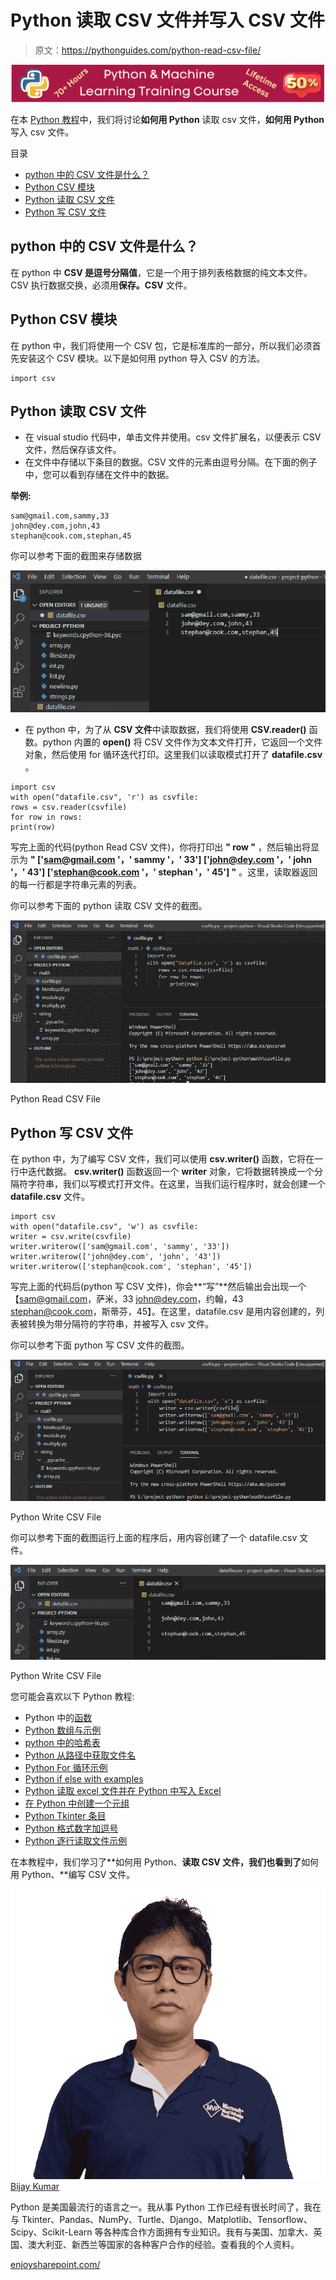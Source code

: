 # Python 读取 CSV 文件并写入 CSV 文件

> 原文：<https://pythonguides.com/python-read-csv-file/>

[![Python & Machine Learning training courses](img/49ec9c6da89a04c9f45bab643f8c765c.png)](https://sharepointsky.teachable.com/p/python-and-machine-learning-training-course)

在本 [Python 教程](https://pythonguides.com/python-download-and-installation/)中，我们将讨论**如何用 Python** 读取 csv 文件，**如何用 Python** 写入 csv 文件。

目录

[](#)

*   [python 中的 CSV 文件是什么？](#What_is_a_CSV_file_in_python "What is a CSV file in python?")
*   [Python CSV 模块](#Python_CSV_module "Python CSV module")
*   [Python 读取 CSV 文件](#Python_Read_CSV_File "Python Read CSV File")
*   [Python 写 CSV 文件](#Python_Write_CSV_File "Python Write CSV File")

## python 中的 CSV 文件是什么？

在 python 中 **CSV 是逗号分隔值**，它是一个用于排列表格数据的纯文本文件。CSV 执行数据交换，必须用**保存。CSV** 文件。

## Python CSV 模块

在 python 中，我们将使用一个 CSV 包，它是标准库的一部分，所以我们必须首先安装这个 CSV 模块。以下是如何用 python 导入 CSV 的方法。

```
import csv
```

## Python 读取 CSV 文件

*   在 visual studio 代码中，单击文件并使用。csv 文件扩展名，以便表示 CSV 文件，然后保存该文件。
*   在文件中存储以下条目的数据。CSV 文件的元素由逗号分隔。在下面的例子中，您可以看到存储在文件中的数据。

**举例:**

```
sam@gmail.com,sammy,33
john@dey.com,john,43
stephan@cook.com,stephan,45
```

你可以参考下面的截图来存储数据

![Python Read CSV File](img/b71d3fd6de4d2d53a7c6e823f356fd77.png "Python Read CSV File 1")

*   在 python 中，为了从 **CSV 文件**中读取数据，我们将使用 **CSV.reader()** 函数。python 内置的 **open()** 将 CSV 文件作为文本文件打开，它返回一个文件对象，然后使用 for 循环迭代打印。这里我们以读取模式打开了 **datafile.csv** 。

```
import csv
with open("datafile.csv", 'r') as csvfile:
rows = csv.reader(csvfile)
for row in rows:
print(row)
```

写完上面的代码(python Read CSV 文件)，你将打印出 **" row "** ，然后输出将显示为 **" ['sam@gmail.com '，' sammy '，' 33'] ['john@dey.com '，' john '，' 43'] ['stephan@cook.com '，' stephan '，' 45'] "** 。这里，读取器返回的每一行都是字符串元素的列表。

你可以参考下面的 python 读取 CSV 文件的截图。

![Python Read CSV File](img/5ce5c363be602071ff460ef103a3d845.png "Python Read CSV File 2")

Python Read CSV File

## Python 写 CSV 文件

在 python 中，为了编写 CSV 文件，我们可以使用 **csv.writer()** 函数，它将在一行中迭代数据。 **csv.writer()** 函数返回一个 **writer** 对象，它将数据转换成一个分隔符字符串，我们以写模式打开文件。在这里，当我们运行程序时，就会创建一个 **datafile.csv** 文件。

```
import csv
with open("datafile.csv", 'w') as csvfile:
writer = csv.write(csvfile)
writer.writerow(['sam@gmail.com', 'sammy', '33'])
writer.writerow(['john@dey.com', 'john', '43'])
writer.writerow(['stephan@cook.com', 'stephan', '45'])
```

写完上面的代码后(python 写 CSV 文件)，你会**“写”**然后输出会出现一个【sam@gmail.com，萨米，33 john@dey.com，约翰，43 stephan@cook.com，斯蒂芬，45】。在这里，datafile.csv 是用内容创建的，列表被转换为带分隔符的字符串，并被写入 csv 文件。

你可以参考下面 python 写 CSV 文件的截图。

![Python Write CSV File](img/480dd53e3309e6970410614628d245ec.png "Python Write CSV File 2")

Python Write CSV File

你可以参考下面的截图运行上面的程序后，用内容创建了一个 datafile.csv 文件。

![Python Write CSV File](img/27cb64a4477f06d76fb859ef2cd99402.png "Python Write CSV File 3")

Python Write CSV File

您可能会喜欢以下 Python 教程:

*   Python 中的[函数](https://pythonguides.com/function-in-python/)
*   [Python 数组与示例](https://pythonguides.com/python-array/)
*   [python 中的哈希表](https://pythonguides.com/hash-table-in-python/)
*   [Python 从路径中获取文件名](https://pythonguides.com/python-get-filename-from-the-path/)
*   [Python For 循环示例](https://pythonguides.com/python-for-loop/)
*   [Python if else with examples](https://pythonguides.com/python-if-else/)
*   [Python 读取 excel 文件并在 Python 中写入 Excel](https://pythonguides.com/python-read-excel-file/)
*   [在 Python 中创建一个元组](https://pythonguides.com/create-a-tuple-in-python/)
*   [Python Tkinter 条目](https://pythonguides.com/python-tkinter-entry/)
*   [Python 格式数字加逗号](https://pythonguides.com/python-format-number-with-commas/)
*   [Python 逐行读取文件示例](https://pythonguides.com/python-read-a-file-line-by-line/)

在本教程中，我们学习了**如何用 Python、**读取 CSV 文件，我们也看到了**如何用 Python、**编写 CSV 文件。

![Bijay Kumar MVP](img/9cb1c9117bcc4bbbaba71db8d37d76ef.png "Bijay Kumar MVP")[Bijay Kumar](https://pythonguides.com/author/fewlines4biju/)

Python 是美国最流行的语言之一。我从事 Python 工作已经有很长时间了，我在与 Tkinter、Pandas、NumPy、Turtle、Django、Matplotlib、Tensorflow、Scipy、Scikit-Learn 等各种库合作方面拥有专业知识。我有与美国、加拿大、英国、澳大利亚、新西兰等国家的各种客户合作的经验。查看我的个人资料。

[enjoysharepoint.com/](https://enjoysharepoint.com/)[](https://www.facebook.com/fewlines4biju "Facebook")[](https://www.linkedin.com/in/fewlines4biju/ "Linkedin")[](https://twitter.com/fewlines4biju "Twitter")